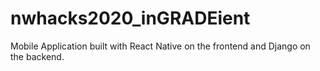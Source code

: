 # nwhacks2020_inGRADEient

Mobile Application built with React Native on the frontend and Django on the backend.


